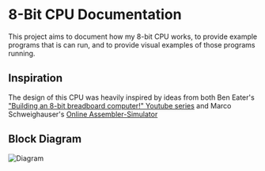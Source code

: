 # 8-Bit CPU Documentation

This project aims to document how my 8-bit CPU works, to provide example programs that is can run, and to provide visual examples of those programs running.

## Inspiration
The design of this CPU was heavily inspired by ideas from both Ben Eater's ["Building an 8-bit breadboard computer!" Youtube series](https://www.youtube.com/watch?v=HyznrdDSSGM&list=PLowKtXNTBypGqImE405J2565dvjafglHU) and Marco Schweighauser's [Online Assembler-Simulator](https://schweigi.github.io/assembler-simulator/index.html)

## Block Diagram
![Diagram](https://i.imgur.com/1QzmJmS.png)
